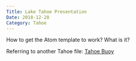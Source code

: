 ```yaml
---
Title: Lake Tahoe Presentation
Date: 2018-12-28
Category: Tahoe
---
```

How to get the Atom template to work? What is it?


Referring to another Tahoe file: [Tahoe Buoy]({filename}/posts/TahoeBuoy.md)
